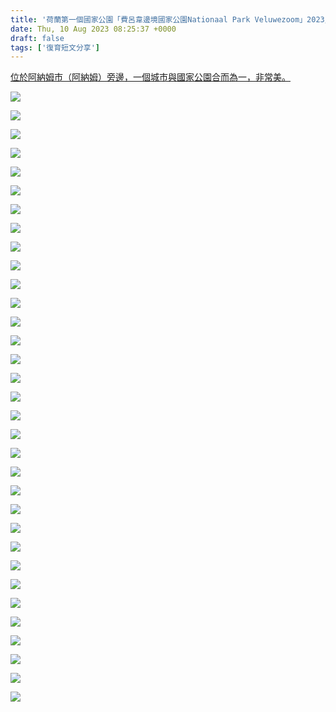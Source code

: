 ```yaml
---
title: '荷蘭第一個國家公園「費呂韋邊境國家公園Nationaal Park Veluwezoom」2023/8/10'
date: Thu, 10 Aug 2023 08:25:37 +0000
draft: false
tags: ['復育短文分享']
---
```


[位於阿納姆市（阿納姆）旁邊，一個城市與國家公園合而為一，非常美。](https://maps.app.goo.gl/z2CXcu3Lxo9hVxxG9?g_st=il)

![](https://www.reforestation.tw/wp-content/uploads/2024/01/363811925_6902962886389959_6696330329655658007_n-1024x768.jpg)

![](https://www.reforestation.tw/wp-content/uploads/2024/01/364094345_6899914193361495_7135258287480715844_n-1-1024x768.jpg)

![](https://www.reforestation.tw/wp-content/uploads/2024/01/364211198_6899912666694981_3262490712696460744_n-1-1024x768.jpg)

![](https://www.reforestation.tw/wp-content/uploads/2024/01/364212505_6899913213361593_8159703938784370204_n-1-768x1024.jpg)

![](https://www.reforestation.tw/wp-content/uploads/2024/01/364227803_6899913340028247_1494169469119166246_n-1-768x1024.jpg)

![](https://www.reforestation.tw/wp-content/uploads/2024/01/364669933_6899913680028213_6131035984651726396_n-1-1024x768.jpg)

![](https://www.reforestation.tw/wp-content/uploads/2024/01/364680155_6899913696694878_1569787804870911366_n-1-1024x768.jpg)

![](https://www.reforestation.tw/wp-content/uploads/2024/01/364684259_6899913903361524_4720108711663377024_n-1-1024x768.jpg)

![](https://www.reforestation.tw/wp-content/uploads/2024/01/364693317_6899879956698252_6747362124172728305_n-1.jpg)

![](https://www.reforestation.tw/wp-content/uploads/2024/01/364767539_6902961869723394_5741039811294760275_n-768x1024.jpg)

![](https://www.reforestation.tw/wp-content/uploads/2024/01/364770082_6902963243056590_3658554348423948231_n-1024x768.jpg)

![](https://www.reforestation.tw/wp-content/uploads/2024/01/364770336_6902960293056885_8460992499107793882_n-1024x768.jpg)

![](https://www.reforestation.tw/wp-content/uploads/2024/01/364772222_6902958973057017_4312953824361221691_n-768x1024.jpg)

![](https://www.reforestation.tw/wp-content/uploads/2024/01/364775427_6902960096390238_6660999579782699663_n-1024x768.jpg)

![](https://www.reforestation.tw/wp-content/uploads/2024/01/364775783_6902959516390296_1641785418598357353_n-1024x768.jpg)

![](https://www.reforestation.tw/wp-content/uploads/2024/01/364777284_6902960666390181_3215006323148266307_n-768x1024.jpg)

![](https://www.reforestation.tw/wp-content/uploads/2024/01/364778161_6902961449723436_514600549280055943_n-1024x768.jpg)

![](https://www.reforestation.tw/wp-content/uploads/2024/01/364783735_6902958933057021_8816838425920895812_n-1024x768.jpg)

![](https://www.reforestation.tw/wp-content/uploads/2024/01/364785864_6902962059723375_720567924243635183_n-768x1024.jpg)

![](https://www.reforestation.tw/wp-content/uploads/2024/01/364790273_6902963483056566_6576435739919522458_n-768x1024.jpg)

![](https://www.reforestation.tw/wp-content/uploads/2024/01/364792844_6902960963056818_7055713553953185359_n-768x1024.jpg)

![](https://www.reforestation.tw/wp-content/uploads/2024/01/364793567_6902963153056599_444794760520654962_n-768x1024.jpg)

![](https://www.reforestation.tw/wp-content/uploads/2024/01/364797077_6902959563056958_131397781657448632_n-1024x768.jpg)

![](https://www.reforestation.tw/wp-content/uploads/2024/01/365186201_6902960646390183_4325819392537328170_n-768x1024.jpg)

![](https://www.reforestation.tw/wp-content/uploads/2024/01/366228960_6899879983364916_1839532820287013806_n-1.jpg)

![](https://www.reforestation.tw/wp-content/uploads/2024/01/366503236_6902959833056931_2371655708416713556_n-1024x768.jpg)

![](https://www.reforestation.tw/wp-content/uploads/2024/01/366544856_6899912753361639_3503882537450530246_n-1-1024x768.jpg)

![](https://www.reforestation.tw/wp-content/uploads/2024/01/366573693_6899914066694841_4979107053438335704_n-1-1024x768.jpg)

![](https://www.reforestation.tw/wp-content/uploads/2024/01/366579318_6899913530028228_4780377817966488271_n-1-768x1024.jpg)

![](https://www.reforestation.tw/wp-content/uploads/2024/01/366587872_6899913883361526_281334708309604136_n-1-1024x768.jpg)

![](https://www.reforestation.tw/wp-content/uploads/2024/01/366698653_6902963839723197_440559689865746699_n-1024x768.jpg)

![](https://www.reforestation.tw/wp-content/uploads/2024/01/366749815_6902961369723444_7317048183684616956_n-1024x768.jpg)

![](https://www.reforestation.tw/wp-content/uploads/2024/01/366809850_6902945096391738_7835184727995692357_n.jpg)